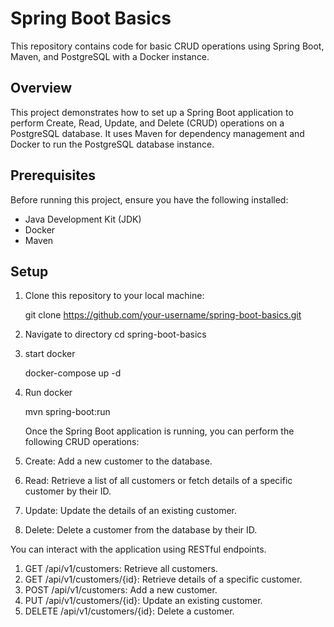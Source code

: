 
# Spring Boot Basics

This repository contains code for basic CRUD operations using Spring Boot, Maven, and PostgreSQL with a Docker instance.

## Overview

This project demonstrates how to set up a Spring Boot application to perform Create, Read, Update, and Delete (CRUD) operations on a PostgreSQL database. It uses Maven for dependency management and Docker to run the PostgreSQL database instance.

## Prerequisites

Before running this project, ensure you have the following installed:

- Java Development Kit (JDK)
- Docker
- Maven

## Setup

1. Clone this repository to your local machine:


   git clone https://github.com/your-username/spring-boot-basics.git

2. Navigate to directory
cd spring-boot-basics

3. start docker


   docker-compose up -d
4. Run docker

   mvn spring-boot:run

   Once the Spring Boot application is running, you can perform the following CRUD operations:

1. Create: Add a new customer to the database.
2. Read: Retrieve a list of all customers or fetch details of a specific customer by their ID.
3. Update: Update the details of an existing customer.
4. Delete: Delete a customer from the database by their ID.

You can interact with the application using RESTful endpoints. 
1. GET /api/v1/customers: Retrieve all customers.
2. GET /api/v1/customers/{id}: Retrieve details of a specific customer.
3. POST /api/v1/customers: Add a new customer.
4. PUT /api/v1/customers/{id}: Update an existing customer.
5. DELETE /api/v1/customers/{id}: Delete a customer.

   
